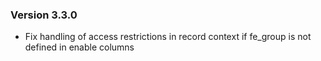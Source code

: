 ### Version 3.3.0

- Fix handling of access restrictions in record context if fe_group is not defined in enable columns
